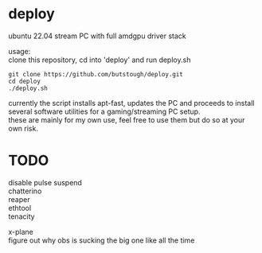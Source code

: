 # deploy
ubuntu 22.04 stream PC with full amdgpu driver stack

usage:  
clone this repository, cd into 'deploy' and run deploy.sh

```
git clone https://github.com/butstough/deploy.git  
cd deploy  
./deploy.sh  
```

currently the script installs apt-fast, updates the PC and proceeds to install several software utilities for a gaming/streaming PC setup.  
these are mainly for my own use, feel free to use them but do so at your own risk.  

# TODO  
disable pulse suspend  
chatterino  
reaper  
ethtool  
tenacity


x-plane  
figure out why obs is sucking the big one like all the time


